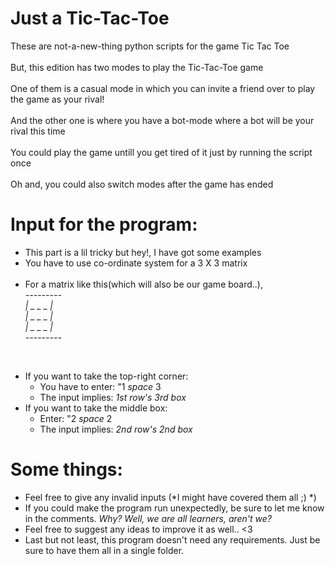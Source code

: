 # Just a Tic-Tac-Toe

These are not-a-new-thing python scripts for the game Tic Tac Toe<br />
<br />
But, this edition has two modes to play the Tic-Tac-Toe game<br /><br />
One of them is a casual mode in which you can invite a friend over to play the game as your rival!<br /><br />
And the other one is where you have a bot-mode where a bot will be your rival this time <br /><br />
You could play the game untill you get tired of it just by running the script once<br /><br />
Oh and, you could also switch modes after the game has ended <br />

# Input for the program:
* This part is a lil tricky but hey!, I have got some examples<br />
* You have to use co-ordinate system for a 3 X 3 matrix <br /><br />
* For a matrix like this(which will also be our game board..),<br />
  *--------- <br />
  | _ _ _ | <br />
  | _ _ _ |<br />
  | _ _ _ |<br />
  ---------*
 <br />

* If you want to take the top-right corner:
  * You have to enter: "1 *space* 3
  * The input implies: *1st row's 3rd box*
* If you want to take the middle box:
  * Enter: "2 *space* 2
  * The input implies: *2nd row's 2nd box*
 
# Some things:
* Feel free to give any invalid inputs (*I might have covered them all ;)  *)
* If you could make the program run unexpectedly, be sure to let me know in the comments. *Why? Well, we are all learners, aren't we?*
* Feel free to suggest any ideas to improve it as well.. <3
* Last but not least, this program doesn't need any requirements. Just be sure to have them all in a single folder.
  
  
